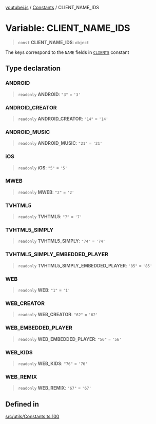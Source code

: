 [youtubei.js](../../../README.md) / [Constants](../README.md) / CLIENT\_NAME\_IDS

# Variable: CLIENT\_NAME\_IDS

> `const` **CLIENT\_NAME\_IDS**: `object`

The keys correspond to the `NAME` fields in [`CLIENTS`](CLIENTS.md) constant

## Type declaration

### ANDROID

> `readonly` **ANDROID**: `"3"` = `'3'`

### ANDROID\_CREATOR

> `readonly` **ANDROID\_CREATOR**: `"14"` = `'14'`

### ANDROID\_MUSIC

> `readonly` **ANDROID\_MUSIC**: `"21"` = `'21'`

### iOS

> `readonly` **iOS**: `"5"` = `'5'`

### MWEB

> `readonly` **MWEB**: `"2"` = `'2'`

### TVHTML5

> `readonly` **TVHTML5**: `"7"` = `'7'`

### TVHTML5\_SIMPLY

> `readonly` **TVHTML5\_SIMPLY**: `"74"` = `'74'`

### TVHTML5\_SIMPLY\_EMBEDDED\_PLAYER

> `readonly` **TVHTML5\_SIMPLY\_EMBEDDED\_PLAYER**: `"85"` = `'85'`

### WEB

> `readonly` **WEB**: `"1"` = `'1'`

### WEB\_CREATOR

> `readonly` **WEB\_CREATOR**: `"62"` = `'62'`

### WEB\_EMBEDDED\_PLAYER

> `readonly` **WEB\_EMBEDDED\_PLAYER**: `"56"` = `'56'`

### WEB\_KIDS

> `readonly` **WEB\_KIDS**: `"76"` = `'76'`

### WEB\_REMIX

> `readonly` **WEB\_REMIX**: `"67"` = `'67'`

## Defined in

[src/utils/Constants.ts:100](https://github.com/LuanRT/YouTube.js/blob/e1650e12979e68b9546bc63989f86b651960a10a/src/utils/Constants.ts#L100)
